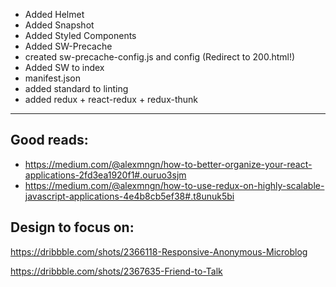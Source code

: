 - Added Helmet
- Added Snapshot
- Added Styled Components
- Added SW-Precache
- created sw-precache-config.js and config (Redirect to 200.html!)
- Added SW to index
- manifest.json
- added standard to linting
- added redux + react-redux + redux-thunk

---

## Good reads:

- https://medium.com/@alexmngn/how-to-better-organize-your-react-applications-2fd3ea1920f1#.ouruo3sjm
- https://medium.com/@alexmngn/how-to-use-redux-on-highly-scalable-javascript-applications-4e4b8cb5ef38#.t8unuk5bi

## Design to focus on:
https://dribbble.com/shots/2366118-Responsive-Anonymous-Microblog

https://dribbble.com/shots/2367635-Friend-to-Talk
